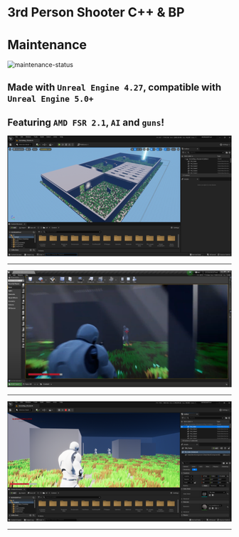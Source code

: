 # 3rd Person Shooter C++ & BP
# Maintenance
![maintenance-status](https://img.shields.io/badge/maintenance-as--is-yellow.svg)
## Made with `Unreal Engine 4.27`, compatible with `Unreal Engine 5.0+`
## Featuring `AMD FSR 2.1`, `AI` and `guns`!
<img src="img1.png" width="900"/> <hr/>
<img src="tps.png" width="900"/> <hr/>
<img src="img2.png" width="900"/> <hr/>
